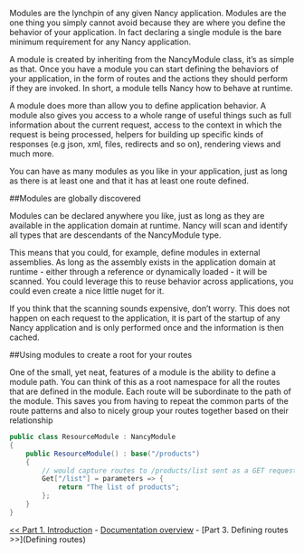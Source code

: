 Modules are the lynchpin of any given Nancy application. Modules are the one thing you simply cannot avoid because they are where you define the behavior of your application. In fact declaring a single module is the bare minimum requirement for any Nancy application.

A module is created by inheriting from the NancyModule class, it’s as simple as that. Once you have a module you can start defining the behaviors of your application, in the form of routes and the actions they should perform if they are invoked. In short, a module tells Nancy how to behave at runtime.

A module does more than allow you to define application behavior. A module also gives you access to a whole range of useful things such as full information about the current request, access to the context in which the request is being processed, helpers for building up specific kinds of responses (e.g json, xml, files, redirects and so on), rendering views and much more.

You can have as many modules as you like in your application, just as long as there is at least one and that it has at least one route defined.

##Modules are globally discovered

Modules can be declared anywhere you like, just as long as they are available in the application domain at runtime. Nancy will scan and identify all types that are descendants of the NancyModule type. 

This means that you could, for example, define modules in external assemblies. As long as the assembly exists in the application domain at runtime - either through a reference or dynamically loaded - it will be scanned. You could leverage this to reuse behavior across applications, you could even create a nice little nuget for it.

If you think that the scanning sounds expensive, don’t worry. This does not happen on each request to the application, it is part of the startup of any Nancy application and is only performed once and the information is then cached. 

##Using modules to create a root for your routes

One of the small, yet neat, features of a module is the ability to define a module path. You can think of this as a root namespace for all the routes that are defined in the module. Each route will be subordinate to the path of the module. This saves you from having to repeat the common parts of the route patterns and also to nicely group your routes together based on their relationship

```c#
public class ResourceModule : NancyModule
{
    public ResourceModule() : base("/products")
    {
        // would capture routes to /products/list sent as a GET request
        Get["/list"] = parameters => {
            return "The list of products";
        };
    }
}
```

[<< Part 1. Introduction](Introduction) - [Documentation overview](Documentation) - [Part 3. Defining routes >>](Defining routes)